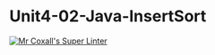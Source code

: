 # Unit4-02-Java-InsertSort

[![Mr Coxall's Super Linter](https://github.com/ICS4U-Programming-SpencerS/Unit4-02-Java-InsertSort/workflows/Mr%20Coxall's%20Super%20Linter/badge.svg)](https://github.com/ICS4U-Programming-SpencerS/Unit4-02-Java-InsertSort/actions/)